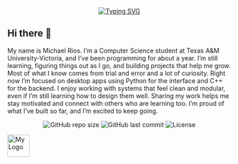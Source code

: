 <div align="center">
 <a href="https://git.io/typing-svg"><img src="https://readme-typing-svg.demolab.com?font=Pacifico&pause=1000&color=21A910&width=435&lines=Welcome+to+KingNeoIV's+Laboratory" alt="Typing SVG" />
 </a>
</div>

## Hi there 👋

<p>
  My name is Michael Rios. I’m a Computer Science student at Texas A&M University-Victoria, and I’ve been programming for about a year. I’m still learning,
  figuring things out as I go, and building projects that help me grow. Most of what I know comes from trial and error and a lot of curiosity.
  Right now I’m focused on desktop apps using Python for the interface and C++ for the backend. I enjoy working with systems that feel clean and modular, 
  even if I’m still learning how to design them well. Sharing my work helps me stay motivated and connect with others who are learning too. 
  I’m proud of what I’ve built so far, and I’m excited to keep going.

</p>

<div align="center">

  ![GitHub repo size](https://img.shields.io/github/repo-size/KingNeoIV/MultiGame)
  ![GitHub last commit](https://img.shields.io/github/last-commit/KingNeoIV/MultiGame)
  ![License](https://img.shields.io/github/license/KingNeoIV/MultiGame)

</div>

<img src="https://img.icons8.com/?size=100&id=mciovJOS9Auv&format=png&color=000000" alt="My Logo" width="50"/>



<!--
**KingNeoIV/KingNeoIV** is a ✨ _special_ ✨ repository because its `README.md` (this file) appears on your GitHub profile.

Here are some ideas to get you started:

- 🔭 I’m currently working on ...
- 🌱 I’m currently learning ...
- 👯 I’m looking to collaborate on ...
- 🤔 I’m looking for help with ...
- 💬 Ask me about ...
- 📫 How to reach me: ...
- 😄 Pronouns: ...
- ⚡ Fun fact: ...
-->
